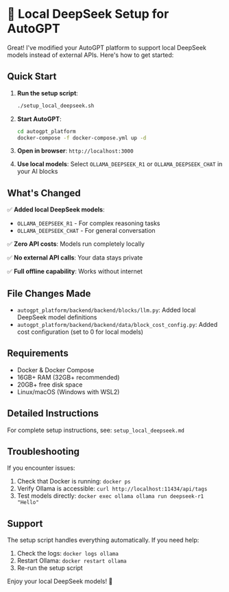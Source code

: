 # 🚀 Local DeepSeek Setup for AutoGPT

Great! I've modified your AutoGPT platform to support local DeepSeek models instead of external APIs. Here's how to get started:

## Quick Start

1. **Run the setup script**:
   ```bash
   ./setup_local_deepseek.sh
   ```

2. **Start AutoGPT**:
   ```bash
   cd autogpt_platform
   docker-compose -f docker-compose.yml up -d
   ```

3. **Open in browser**: `http://localhost:3000`

4. **Use local models**: Select `OLLAMA_DEEPSEEK_R1` or `OLLAMA_DEEPSEEK_CHAT` in your AI blocks

## What's Changed

✅ **Added local DeepSeek models**: 
- `OLLAMA_DEEPSEEK_R1` - For complex reasoning tasks
- `OLLAMA_DEEPSEEK_CHAT` - For general conversation

✅ **Zero API costs**: Models run completely locally

✅ **No external API calls**: Your data stays private

✅ **Full offline capability**: Works without internet

## File Changes Made

- `autogpt_platform/backend/backend/blocks/llm.py`: Added local DeepSeek model definitions
- `autogpt_platform/backend/backend/data/block_cost_config.py`: Added cost configuration (set to 0 for local models)

## Requirements

- Docker & Docker Compose
- 16GB+ RAM (32GB+ recommended)
- 20GB+ free disk space
- Linux/macOS (Windows with WSL2)

## Detailed Instructions

For complete setup instructions, see: `setup_local_deepseek.md`

## Troubleshooting

If you encounter issues:
1. Check that Docker is running: `docker ps`
2. Verify Ollama is accessible: `curl http://localhost:11434/api/tags`
3. Test models directly: `docker exec ollama ollama run deepseek-r1 "Hello"`

## Support

The setup script handles everything automatically. If you need help:
1. Check the logs: `docker logs ollama`
2. Restart Ollama: `docker restart ollama`
3. Re-run the setup script

Enjoy your local DeepSeek models! 🎉